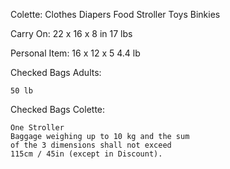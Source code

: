  

Colette:
	Clothes
	Diapers
	Food
	Stroller
	Toys
	Binkies
		

Carry On:
	22 x 16 x 8 in
	17 lbs

Personal Item:
	16 x 12 x 5
	4.4 lb
	
Checked Bags Adults:

	50 lb

Checked Bags Colette:

	One Stroller
	Baggage weighing up to 10 kg and the sum 
	of the 3 dimensions shall not exceed 
	115cm / 45in (except in Discount).